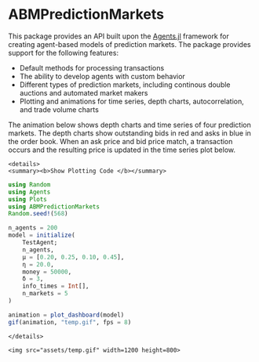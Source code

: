 # ABMPredictionMarkets

This package provides an API built upon the [Agents.jl](https://juliadynamics.github.io/Agents.jl/stable/) framework for creating agent-based models of prediction markets. The package provides support for the following features:

* Default methods for processing transactions
* The ability to develop agents with custom behavior
* Different types of prediction markets, including continous double auctions and automated market makers
* Plotting and animations for time series, depth charts, autocorrelation, and trade volume charts

The animation below shows depth charts and time series of four prediction markets. The depth charts show outstanding bids in red and asks in blue in the order book. When an ask price and bid price match, a transaction occurs and the resulting price is updated in the time series plot below. 

```@raw html
<details>
<summary><b>Show Plotting Code </b></summary>
```
```julia 
using Random
using Agents
using Plots
using ABMPredictionMarkets
Random.seed!(568)

n_agents = 200
model = initialize(
    TestAgent;
    n_agents,
    μ = [0.20, 0.25, 0.10, 0.45],
    η = 20.0,
    money = 50000,
    δ = 3,
    info_times = Int[],
    n_markets = 5
)

animation = plot_dashboard(model)
gif(animation, "temp.gif", fps = 8)
```
```@raw html
</details>
```
```@raw html
<img src="assets/temp.gif" width=1200 height=800>
```
